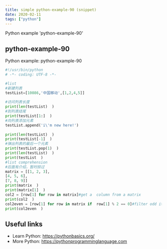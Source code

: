 ```yaml
---
title: simple python-example-90 (snippet)
date: 2020-02-11
tags: ["python"]
---
```

Python example 'python-example-90'


## python-example-90

Python example: python-example-90

```python
#!/usr/bin/python
# -*- coding: UTF-8 -*-

#list  
#新建列表  
testList=[10086,'中国移动',[1,2,4,5]]  
  
#访问列表长度  
print(len(testList)  )
#到列表结尾  
print(testList[1:]  )
#向列表添加元素  
testList.append('i\'m new here!')  
  
print(len(testList)  )
print(testList[-1]  )
#弹出列表的最后一个元素  
print(testList.pop(1)  )
print(len(testList)  )
print(testList  )
#list comprehension  
#后面有介绍，暂时掠过  
matrix = [[1, 2, 3],  
[4, 5, 6],  
[7, 8, 9]]  
print(matrix  )
print(matrix[1]  )
col2 = [row[1] for row in matrix]#get a  column from a matrix  
print(col2  )
col2even = [row[1] for row in matrix if  row[1] % 2 == 0]#filter odd item  
print(col2even  )


```

## Useful links

- Learn Python: https://pythonbasics.org/
- More Python: https://pythonprogramminglanguage.com
